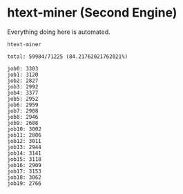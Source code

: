 # htext-miner (Second Engine)

Everything doing here is automated.

```
htext-miner

total: 59984/71225 (84.21762021762021%)

job0: 3303
job1: 3120
job2: 2827
job3: 2992
job4: 3377
job5: 2952
job6: 2959
job7: 2908
job8: 2946
job9: 2688
job10: 3002
job11: 2806
job12: 3011
job13: 2944
job14: 3141
job15: 3118
job16: 2909
job17: 3153
job18: 3062
job19: 2766
```